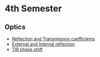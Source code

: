 # 4th Semester
## Optics
* [Reflection and Transmission coefficients](https://github.com/Lasseb200/4th-semester/blob/main/Optics/Reflection%20and%20Transmission%20coefficients)
* [External and Internal reflection](https://github.com/Lasseb200/4th-semester/blob/main/Optics/External%20and%20Internal%20reflection)
* [TIR phase shift](https://github.com/Lasseb200/4th-semester/blob/main/Optics/TIR%20phase%20shift)
